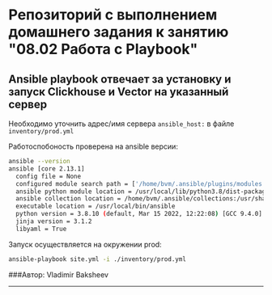# Репозиторий с выполнением домашнего задания к занятию "08.02 Работа с Playbook"

## Ansible playbook отвечает за установку и запуск Clickhouse и Vector на указанный сервер  

Необходимо уточнить адрес/имя сервера `ansible_host:` в файле `inventory/prod.yml`

Работоспобоность проверена на ansible версии:
```bash
ansible --version
ansible [core 2.13.1]
  config file = None
  configured module search path = ['/home/bvm/.ansible/plugins/modules', '/usr/share/ansible/plugins/modules']
  ansible python module location = /usr/local/lib/python3.8/dist-packages/ansible
  ansible collection location = /home/bvm/.ansible/collections:/usr/share/ansible/collections
  executable location = /usr/local/bin/ansible
  python version = 3.8.10 (default, Mar 15 2022, 12:22:08) [GCC 9.4.0]
  jinja version = 3.1.2
  libyaml = True
```

Запуск осуществляется на окружении prod:
```bash
ansible-playbook site.yml -i ./inventory/prod.yml
```
###Автор: Vladimir Baksheev

---
